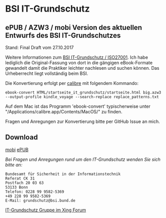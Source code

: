 # BSI IT-Grundschutz

## ePUB / AZW3 / mobi Version des aktuellen Entwurfs des BSI IT-Grundschutzes

Stand: Final Draft vom 27.10.2017

Weitere Informationen zum [BSI IT-Grundschutz / ISO27001](https://www.bsi.bund.de/DE/Themen/ITGrundschutz/itgrundschutz_node.html).
Ich habe lediglich die Original-Fassung von dort in die gängigen eBook-Formate gewandelt damit die Praktiker leichter nachlesen und suchen können.
Das Urheberrecht liegt vollständig beim BSI.

Die Konvertierung erfolgt per [calibre](https://calibre-ebook.com/) mit folgendem Kommando:

	ebook-convert HTML/startseite_it_grundschutz/startseite.html big.azw3 --output-profile kindle_voyage --search-replace replace_patterns.txt

Auf dem Mac ist das Programm 'ebook-convert' typischerweise unter "/Applications/calibre.app/Contents/MacOS/" zu finden.

Fragen und Anregungen zur Konvertierung bitte per GitHub Issue an mich.

## Download
<a href="https://github.com/tomschlenkhoff/bsi-it-grundschutz/blob/master/big.mobi" download="download">mobi</a>
<a href="https://github.com/tomschlenkhoff/bsi-it-grundschutz/blob/master/big.epub" download="download">ePUB</a>

_Bei Fragen und Anregungen rund um den IT-Grundschutz wenden Sie sich bitte an:_

	Bundesamt für Sicherheit in der Informationstechnik
	Referat CK 31
	Postfach 20 03 63
	53133 Bonn
	Telefon: 0228 99 9582-5369
	+49 228 99 9582-5369
	E-Mail: grundschutz@bsi.bund.de

[IT-Grundschutz Gruppe im Xing Forum](https://www.xing.com/net/itgrundschutz)

